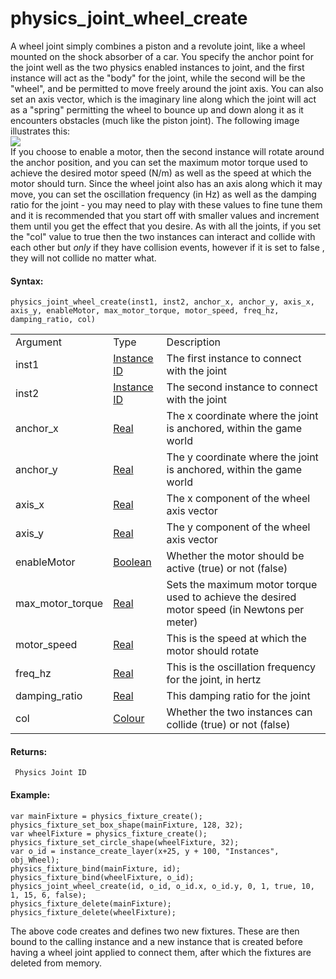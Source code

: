 # physics_joint_wheel_create

A wheel joint simply combines a piston and a revolute joint, like a
wheel mounted on the shock absorber of a car. You specify the anchor
point for the joint well as the two physics enabled instances to joint,
and the first instance will act as the "body" for the joint, while the
second will be the "wheel", and be permitted to move freely around the
joint axis. You can also set an axis vector, which is the imaginary line
along which the joint will act as a "spring" permitting the wheel to
bounce up and down along it as it encounters obstacles (much like the
piston joint). The following image illustrates this:  
![](https://gms.magecorn.com/Manual/assets/Images/Scripting_Reference/GML/Reference/Physics/wheel_joint_image.png)  
If you choose to enable a motor, then the second instance will rotate
around the anchor position, and you can set the maximum motor torque
used to achieve the desired motor speed (N/m) as well as the speed at
which the motor should turn. Since the wheel joint also has an axis
along which it may move, you can set the oscillation frequency (in Hz)
as well as the damping ratio for the joint - you may need to play with
these values to fine tune them and it is recommended that you start off
with smaller values and increment them until you get the effect that you
desire. As with all the joints, if you set the "col" value to true then
the two instances can interact and collide with each other but *only* if
they have collision events, however if it is set to false , they will
not collide no matter what.

#### Syntax:

``` gml
physics_joint_wheel_create(inst1, inst2, anchor_x, anchor_y, axis_x, axis_y, enableMotor, max_motor_torque, motor_speed, freq_hz, damping_ratio, col)
```

|                  |                                                                                                                       |                                                                                              |
|------------------|-----------------------------------------------------------------------------------------------------------------------|----------------------------------------------------------------------------------------------|
| Argument         | Type                                                                                                                  | Description                                                                                  |
| inst1            |  [Instance ID](../../../../../GameMaker_Language/GML_Reference/Asset_Management/Instances/Instance_Variables/id)  | The first instance to connect with the joint                                                 |
| inst2            |  [Instance ID](../../../../../GameMaker_Language/GML_Reference/Asset_Management/Instances/Instance_Variables/id)  | The second instance to connect with the joint                                                |
| anchor_x         |  [Real](../../../../../GameMaker_Language/GML_Overview/Data_Types)                                                | The x coordinate where the joint is anchored, within the game world                          |
| anchor_y         |  [Real](../../../../../GameMaker_Language/GML_Overview/Data_Types)                                                | The y coordinate where the joint is anchored, within the game world                          |
| axis_x           |  [Real](../../../../../GameMaker_Language/GML_Overview/Data_Types)                                                | The x component of the wheel axis vector                                                     |
| axis_y           |  [Real](../../../../../GameMaker_Language/GML_Overview/Data_Types)                                                | The y component of the wheel axis vector                                                     |
| enableMotor      |  [Boolean](../../../../../GameMaker_Language/GML_Overview/Data_Types)                                             | Whether the motor should be active (true) or not (false)                                     |
| max_motor_torque |  [Real](../../../../../GameMaker_Language/GML_Overview/Data_Types)                                                | Sets the maximum motor torque used to achieve the desired motor speed (in Newtons per meter) |
| motor_speed      |  [Real](../../../../../GameMaker_Language/GML_Overview/Data_Types)                                                | This is the speed at which the motor should rotate                                           |
| freq_hz          |  [Real](../../../../../GameMaker_Language/GML_Overview/Data_Types)                                                | This is the oscillation frequency for the joint, in hertz                                    |
| damping_ratio    |  [Real](../../../../../GameMaker_Language/GML_Overview/Data_Types)                                                | This damping ratio for the joint                                                             |
| col              |  [Colour](../../../../../GameMaker_Language/GML_Reference/Drawing/Colour_And_Alpha/Colour_And_Alpha)              | Whether the two instances can collide (true) or not (false)                                  |

#### Returns:

``` gml
 Physics Joint ID
```

#### Example:

``` gml
var mainFixture = physics_fixture_create();
physics_fixture_set_box_shape(mainFixture, 128, 32);
var wheelFixture = physics_fixture_create();
physics_fixture_set_circle_shape(wheelFixture, 32);
var o_id = instance_create_layer(x+25, y + 100, "Instances", obj_Wheel);
physics_fixture_bind(mainFixture, id);
physics_fixture_bind(wheelFixture, o_id);
physics_joint_wheel_create(id, o_id, o_id.x, o_id.y, 0, 1, true, 10, 1, 15, 6, false);
physics_fixture_delete(mainFixture);
physics_fixture_delete(wheelFixture);
```

The above code creates and defines two new fixtures. These are then
bound to the calling instance and a new instance that is created before
having a wheel joint applied to connect them, after which the fixtures
are deleted from memory.
